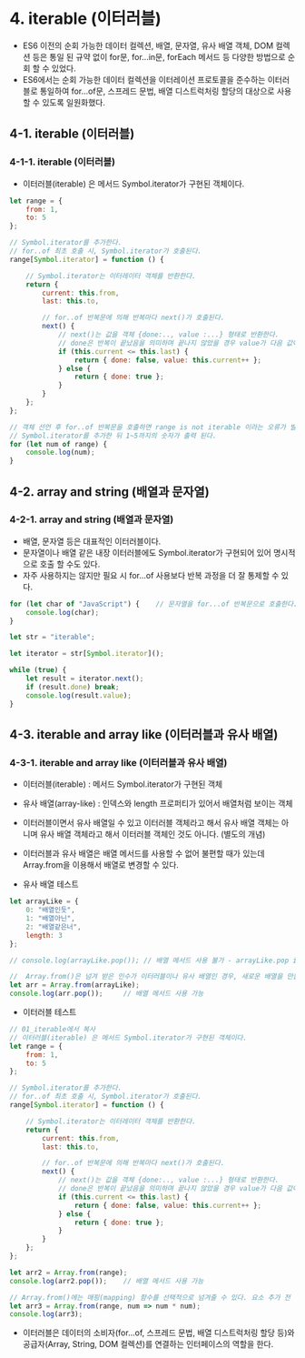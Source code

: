 # 4. iterable (이터러블)
- ES6 이전의 순회 가능한 데이터 컬렉션, 배열, 문자열, 유사 배열 객체, DOM 컬렉션 등은 통일 된 규약 없이 for문, for...in문, forEach 메서드 등 다양한 방법으로 순회 할 수 있었다.
- ES6에서는 순회 가능한 데이터 컬렉션을 이터레이션 프로토콜을 준수하는 이터러블로 통일하여 for...of문, 스프레드 문법, 배열 디스트럭처링 할당의 대상으로 사용할 수 있도록 일원화했다.

## 4-1. iterable (이터러블)

### 4-1-1. iterable (이터러블)

- 이터러블(iterable) 은 메서드 Symbol.iterator가 구현된 객체이다.

```js
let range = {
    from: 1,
    to: 5
};

// Symbol.iterator를 추가한다.
// for..of 최초 호출 시, Symbol.iterator가 호출된다.
range[Symbol.iterator] = function () {

    // Symbol.iterator는 이터레이터 객체를 반환한다.
    return {
        current: this.from,
        last: this.to,

        // for..of 반복문에 의해 반복마다 next()가 호출된다.
        next() {
            // next()는 값을 객체 {done:.., value :...} 형태로 반환한다.
            // done은 반복이 끝났음을 의미하며 끝나지 않았을 경우 value가 다음 값이 된다.
            if (this.current <= this.last) {
                return { done: false, value: this.current++ };
            } else {
                return { done: true };
            }
        }
    };
};

// 객체 선언 후 for..of 반복문을 호출하면 range is not iterable 이라는 오류가 발생한다.
// Symbol.iterator를 추가한 뒤 1~5까지의 숫자가 출력 된다.
for (let num of range) {
    console.log(num);
}
```

## 4-2. array and string (배열과 문자열)

### 4-2-1. array and string (배열과 문자열)
- 배열, 문자열 등은 대표적인 이터러블이다.
- 문자열이나 배열 같은 내장 이터러블에도 Symbol.iterator가 구현되어 있어 명시적으로 호출 할 수도 있다.
- 자주 사용하지는 않지만 필요 시 for...of 사용보다 반복 과정을 더 잘 통제할 수 있다.

```js
for (let char of "JavaScript") {    // 문자열을 for...of 반복문으로 호출한다.
    console.log(char);
}

let str = "iterable";

let iterator = str[Symbol.iterator]();

while (true) {
    let result = iterator.next();
    if (result.done) break;
    console.log(result.value);
}
```

## 4-3. iterable and array like (이터러블과 유사 배열)

### 4-3-1. iterable and array like (이터러블과 유사 배열)
- 이터러블(iterable) : 메서드 Symbol.iterator가 구현된 객체
- 유사 배열(array-like) : 인덱스와 length 프로퍼티가 있어서 배열처럼 보이는 객체
- 이터러블이면서 유사 배열일 수 있고 이터러블 객체라고 해서 유사 배열 객체는 아니며 유사 배열 객체라고 해서 이터러블 객체인 것도 아니다. (별도의 개념)
- 이터러블과 유사 배열은 배열 메서드를 사용할 수 없어 불편할 때가 있는데 Array.from을 이용해서 배열로 변경할 수 있다.

- 유사 배열 테스트 
```js
let arrayLike = {
    0: "배열인듯",
    1: "배열아닌",
    2: "배열같은너",
    length: 3
};

// console.log(arrayLike.pop()); // 배열 메서드 사용 불가 - arrayLike.pop is not a function

//  Array.from()은 넘겨 받은 인수가 이터러블이나 유사 배열인 경우, 새로운 배열을 만들고 객체의 모든 요소를 새롭게 만든 배열로 복사한다.
let arr = Array.from(arrayLike); 
console.log(arr.pop());     // 배열 메서드 사용 가능 
```

- 이터러블 테스트
```js
// 01_iterable에서 복사
// 이터러블(iterable) 은 메서드 Symbol.iterator가 구현된 객체이다.
let range = {
    from: 1,
    to: 5
};

// Symbol.iterator를 추가한다.
// for..of 최초 호출 시, Symbol.iterator가 호출된다.
range[Symbol.iterator] = function () {

    // Symbol.iterator는 이터레이터 객체를 반환한다.
    return {
        current: this.from,
        last: this.to,

        // for..of 반복문에 의해 반복마다 next()가 호출된다.
        next() {
            // next()는 값을 객체 {done:.., value :...} 형태로 반환한다.
            // done은 반복이 끝났음을 의미하며 끝나지 않았을 경우 value가 다음 값이 된다.
            if (this.current <= this.last) {
                return { done: false, value: this.current++ };
            } else {
                return { done: true };
            }
        }
    };
};

let arr2 = Array.from(range);
console.log(arr2.pop());    // 배열 메서드 사용 가능 

// Array.from()에는 매핑(mapping) 함수를 선택적으로 넘겨줄 수 있다. 요소 추가 전 각 요소를 대상으로 매핑 함수를 적용해 반환된 값이 추가 된다.
let arr3 = Array.from(range, num => num * num);
console.log(arr3);
```

- 이터러블은 데이터의 소비자(for...of, 스프레드 문법, 배열 디스트럭처링 할당 등)와 공급자(Array, String, DOM 컬렉션)를 연결하는 인터페이스의 역할을 한다.